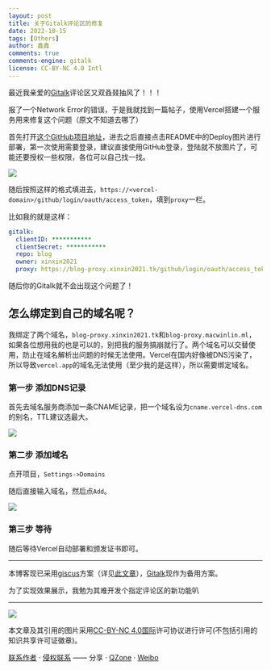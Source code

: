 ```yaml
---
layout: post
title: 关于Gitalk评论区的修复
date: 2022-10-15
tags: [Others]
author: 鑫鑫
comments: true
comments-engine: gitalk
license: CC-BY-NC 4.0 Intl
---
```


最近我亲爱的[Gitalk](https://gitalk.github.io)评论区又双叒叕抽风了！！！

报了一个Network Error的错误，于是我就找到一篇帖子，使用Vercel搭建一个服务用来修复这个问题（原文不知道去哪了）

首先打开[这个GitHub项目地址](https://github.com/caibingcheng/proxy-vercel)，进去之后直接点击README中的Deploy图片进行部署，第一次使用需要登录，建议直接使用GitHub登录，登陆就不放图片了，可能还要授权一些权限，各位可以自己找一找。

![](https://s1.imagehub.cc/images/2022/12/21/94e24b1c6066cacb6ac5873a3afd3f3e.png)

随后按照这样的格式填进去，`https://<vercel-domain>/github/login/oauth/access_token`，填到`proxy`一栏。

比如我的就是这样：

```yaml
gitalk:
  clientID: ***********
  clientSecret: ***********
  repo: blog
  owner: xinxin2021
  proxy: https://blog-proxy.xinxin2021.tk/github/login/oauth/access_token
```

随后你的Gitalk就不会出现这个问题了！

## 怎么绑定到自己的域名呢？

我绑定了两个域名，`blog-proxy.xinxin2021.tk`和`blog-proxy.macwinlin.ml`，如果各位想用我的也是可以的，别把我的服务搞崩就行了。两个域名可以交替使用，防止在域名解析出问题的时候无法使用。Vercel在国内好像被DNS污染了，所以导致`vercel.app`的域名无法使用（至少我的是这样），所以需要绑定域名。

### 第一步 添加DNS记录

首先去域名服务商添加一条CNAME记录，把一个域名设为`cname.vercel-dns.com`的别名，TTL建议选最大。

![](https://s1.imagehub.cc/images/2022/12/21/6722e5a664a869d4fcce074ec6b0c5e7.png)

### 第二步 添加域名

点开项目，`Settings->Domains`

随后直接输入域名，然后点`Add`。

![](https://s1.imagehub.cc/images/2022/12/21/56407bc5110d6500b853ce9f23cc5503.png)

### 第三步 等待

随后等待Vercel自动部署和颁发证书即可。

---

本博客现已采用[giscus](https://giscus.app)方案（详见[此文章](/update-log-2)），[Gitalk](https://gitalk.github.io)现作为备用方案。

为了实现效果展示，我勉为其难开发个指定评论区的新功能叭

---

[![](https://licensebuttons.net/l/by-nc/4.0/88x31.png)](https://creativecommons.org/licenses/by-nc/4.0/deed.zh)

本文章及其引用的图片采用[CC-BY-NC 4.0国际](https://creativecommons.org/licenses/by-nc/4.0/deed.zh)许可协议进行许可(不包括引用的知识共享许可证徽章)。

[联系作者](mailto:blog@xinxin2021.tk) · [侵权联系](mailto:tort@xinxin2021.tk) —— 分享 · [QZone](https://sns.qzone.qq.com/cgi-bin/qzshare/cgi_qzshare_onekey?url=https%3A%2F%2Fblog.xinxin2021.tk%2Ffix-gitalk%2F&title=%E5%85%B3%E4%BA%8EGitalk%E8%AF%84%E8%AE%BA%E5%8C%BA%E7%9A%84%E4%BF%AE%E5%A4%8D&site=%E9%91%AB%E5%8D%9A%E5%AE%A2) · [Weibo](https://service.weibo.com/share/share.php?url=https%3A%2F%2Fblog.xinxin2021.tk%2Ffix-gitalk%2F&count=1&title=%E5%85%B3%E4%BA%8EGitalk%E8%AF%84%E8%AE%BA%E5%8C%BA%E7%9A%84%E4%BF%AE%E5%A4%8D&language=zh_cn)

